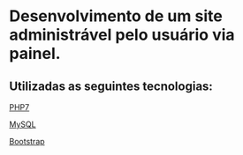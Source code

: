 <h1>Desenvolvimento de um site administrável pelo usuário via painel.</h1>
<h2>Utilizadas as seguintes tecnologias:</h2>
<p><a href="http://www.php.net/">PHP7</a></p>
<p><a href="https://www.mysql.com/">MySQL</a></p>
<p><a href="http://getbootstrap.com">Bootstrap</a></p>